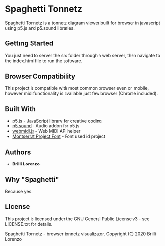 # Spaghetti Tonnetz

Spaghetti Tonnetz is a tonnetz diagram viewer built for browser in javascript using p5.js and p5.sound libraries.

## Getting Started

You just need to server the src folder through a web server, then navigate to the index.html file to run the software.

## Browser Compatibility

This project is compatible with most common browser even on mobile, however midi functionality is available just few browser (Chrome included).

## Built With

* [p5.js](https://p5js.org/) - JavaScript library for creative coding
* [p5.sound](https://github.com/processing/p5.js-sound) - Audio addon for p5.js
* [webmidi.js](https://github.com/djipco/webmidi) - Web MIDI API helper
* [Montserrat Project Font](https://github.com/JulietaUla/Montserrat) - Font used id project

## Authors

* **Brilli Lorenzo**

## Why "Spaghetti"

Because yes.

## License

This project is licensed under the GNU General Public License v3 - see LICENSE.txt for details.

Spaghetti Tonnetz - browser tonnetz visualizator.
Copyright (C) 2020  Brilli Lorenzo